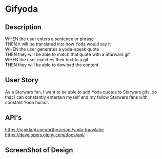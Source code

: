 # Gifyoda
## Description
WHEN the user enters a sentence or phrase <br/>
THEN it will be translated into how Yoda would say it <br/>
WHEN the user generates a yoda-speak quote <br/>
THEN they will be able to match that quote with a Starwars gif <br/>
WHEN the user matches their text to a gif <br/>
THEN they will be able to dowload the content <br/>

## User Story
As a Starwars fan, I want to be able to add Yoda quotes to Starwars gifs, so that I can constantly entertain myself and my fellow Starwars fans with constant Yoda humor.



## API's 
https://rapidapi.com/orthosie/api/yoda-translator
https://developers.giphy.com/docs/api/




## ScreenShot of Design
